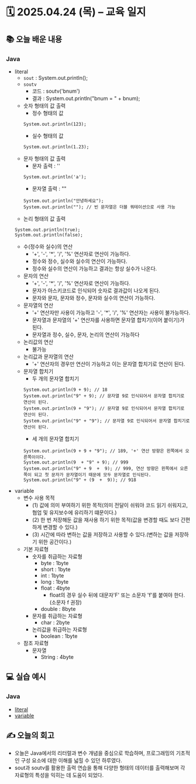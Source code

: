 # 🗓️ 2025.04.24 (목) – 교육 일지

## 📚 오늘 배운 내용

### Java

- literal
  - `sout` : System.out.println();
  - `soutv` 
    - 코드 : soutv('bnum')
    - 결과 : System.out.println("bnum = " + bnum);
  - 숫자 형태의 값 출력
    - 정수 형태의 값
    ```
    System.out.println(123);
    ```
    - 실수 형태의 값
    ````
    System.out.println(1.23);
    ````
  - 문자 형태의 값 출력
    - 문자 출력 : ''
    ````
    System.out.println('a');
    ````
    - 문자열 출력 : ""
    ````
    System.out.println("안녕하세요");
    System.out.println(""); // 빈 문자열은 더블 쿼테이션으로 사용 가능
    ````
  - 논리 형태의 값 출력 
  ````
  System.out.println(true);
  System.out.println(false);
  ````
  - 수(정수와 실수)의 연산
    - '+', '-', '*', '/', '%' 연산자로 연산이 가능하다.
    - 정수와 정수, 실수와 실수의 연산이 가능하다.
    - 정수와 실수의 연산이 가능하고 결과는 항상 실수가 나온다.
  - 문자의 연산
    - '+', '-', '*', '/', '%' 연산자로 연산이 가능하다.
    - 문자가 아스키코드로 인식되어 숫자로 결과값이 나오게 된다.
    - 문자와 문자, 문자와 정수, 문자와 실수의 연산이 가능하다.
  - 문자열의 연산
    - '+' 연산자만 사용이 가능하고 '-', '*', '/', '%' 연산자는 사용이 불가능하다.
    - 문자열과 문자열의 '+' 연산자를 사용하면 문자열 합치기(이어 붙이기)가 된다.
    - 문자열과 정수, 실수, 문자, 논리의 연산이 가능하다
  - 논리값의 연산
    - 불가능
  - 논리값과 문자열의 연산
    - '+' 연산자의 경우만 연산이 가능하고 이는 문자열 합치기로 연산이 된다.
  - 문자열 합치기
    - 두 개의 문자열 합치기
    ````
    System.out.println(9 + 9); // 18
    System.out.println("9" + 9); // 문자열 9로 인식되어서 문자열 합치기로 연산이 된다.
    System.out.println(9 + "9"); // 문자열 9로 인식되어서 문자열 합치기로 연산이 된다.
    System.out.println("9" + "9"); // 문자열 9로 인식되어서 문자열 합치기로 연산이 된다.
    ````
    - 세 개의 문자열 합치기
    ````
    System.out.println(9 + 9 + "9"); // 189, '+' 연산 방향은 왼쪽에서 오른쪽이이다.
    System.out.println(9  + "9" + 9); // 999
    System.out.println("9" + 9  +  9); // 999, 연산 방향은 왼쪽에서 오른쪽이 되고 첫 문자가 문자열이기 때문에 모두 문자열로 인식된다.
    System.out.println("9" + (9  +  9)); // 918
    ````
- variable
  - 변수 사용 목적
    - (1) 값에 의미 부여하기 위한 목적(의미 전달이 쉬워야 코드 읽기 쉬워지고, 협업 및 유지보수에 유리하기 떄문이다.)
    - (2) 한 번 저장해둔 값을 재사용 하기 위한 목적(값을 변경할 때도 보다 간편하게 변경할 수 있다.)
    - (3) 시간에 따라 변하는 값을 저장하고 사용할 수 있다.(변하는 값을 저장하기 위한 공간이다.)
  - 기본 자료형
    - 숫자를 취급하는 자료형
      - byte : 1byte
      - short : 1byte
      - int : 1byte
      - long : 1byte
      - float : 4byte
        - float의 경우 실수 뒤에 대문자'F' 또는 소문자 'f'를 붙여야 한다. (소문자 f 권장)
      - double : 8byte
    - 문자를 취급하는 자료형
      - char : 2byte
    - 논리값을 취급하는 자료형
      - boolean : 1byte
  - 참조 자료형
    - 문자열
      - String : 4byte
    
## 💻 실습 예시

### Java

- [literal](../src/main/java/com/variable/section1/literal)
- [variable](../src/main/java/com/variable/section1/variable)

## ✍️ 오늘의 회고

- 오늘은 Java에서의 리터럴과 변수 개념을 중심으로 학습하며, 프로그래밍의 기초적인 구성 요소에 대한 이해를 넓힐 수 있던 하루였다. 
- sout과 soutv를 활용한 출력 연습을 통해 다양한 형태의 데이터를 출력해보며 각 자료형의 특성을 익히는 데 도움이 되었다.
